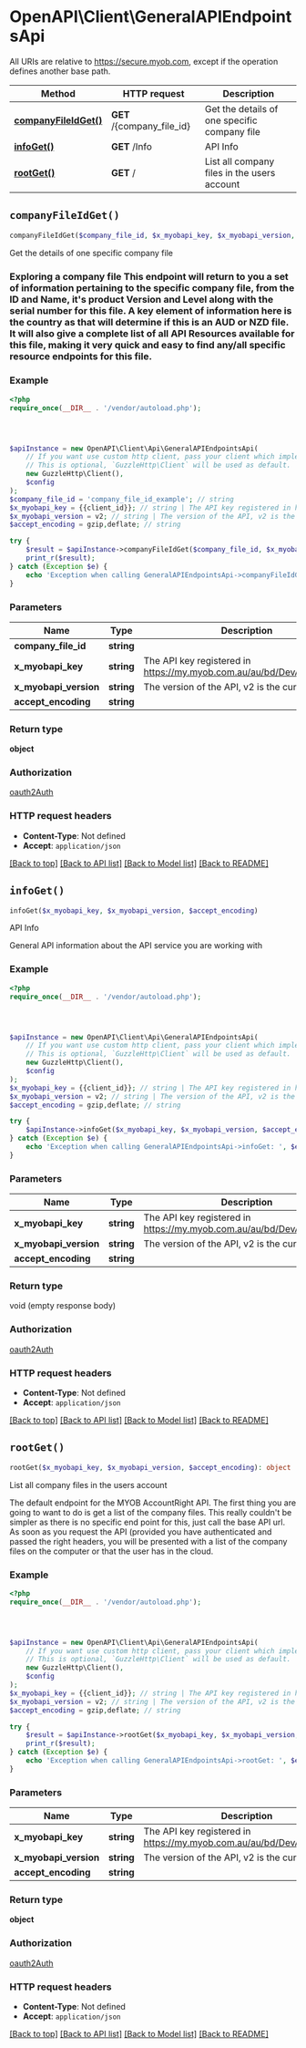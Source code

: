# OpenAPI\Client\GeneralAPIEndpointsApi

All URIs are relative to https://secure.myob.com, except if the operation defines another base path.

| Method | HTTP request | Description |
| ------------- | ------------- | ------------- |
| [**companyFileIdGet()**](GeneralAPIEndpointsApi.md#companyFileIdGet) | **GET** /{company_file_id} | Get the details of one specific company file |
| [**infoGet()**](GeneralAPIEndpointsApi.md#infoGet) | **GET** /Info | API Info |
| [**rootGet()**](GeneralAPIEndpointsApi.md#rootGet) | **GET** / | List all company files in the users account |


## `companyFileIdGet()`

```php
companyFileIdGet($company_file_id, $x_myobapi_key, $x_myobapi_version, $accept_encoding): object
```

Get the details of one specific company file

### Exploring a company file  This endpoint will return to you a set of information pertaining to the specific company file, from the ID and Name, it's product Version and Level along with the serial number for this file. A key element of information here is the **country** as that will determine if this is an AUD or NZD file.  It will also give a complete list of all API Resources available for this file, making it very quick and easy to find any/all specific resource endpoints for this file.

### Example

```php
<?php
require_once(__DIR__ . '/vendor/autoload.php');




$apiInstance = new OpenAPI\Client\Api\GeneralAPIEndpointsApi(
    // If you want use custom http client, pass your client which implements `GuzzleHttp\ClientInterface`.
    // This is optional, `GuzzleHttp\Client` will be used as default.
    new GuzzleHttp\Client(),
    $config
);
$company_file_id = 'company_file_id_example'; // string
$x_myobapi_key = {{client_id}}; // string | The API key registered in https://my.myob.com.au/au/bd/DevAppList.aspx
$x_myobapi_version = v2; // string | The version of the API, v2 is the current version
$accept_encoding = gzip,deflate; // string

try {
    $result = $apiInstance->companyFileIdGet($company_file_id, $x_myobapi_key, $x_myobapi_version, $accept_encoding);
    print_r($result);
} catch (Exception $e) {
    echo 'Exception when calling GeneralAPIEndpointsApi->companyFileIdGet: ', $e->getMessage(), PHP_EOL;
}
```

### Parameters

| Name | Type | Description  | Notes |
| ------------- | ------------- | ------------- | ------------- |
| **company_file_id** | **string**|  | |
| **x_myobapi_key** | **string**| The API key registered in https://my.myob.com.au/au/bd/DevAppList.aspx | [optional] |
| **x_myobapi_version** | **string**| The version of the API, v2 is the current version | [optional] |
| **accept_encoding** | **string**|  | [optional] |

### Return type

**object**

### Authorization

[oauth2Auth](../../README.md#oauth2Auth)

### HTTP request headers

- **Content-Type**: Not defined
- **Accept**: `application/json`

[[Back to top]](#) [[Back to API list]](../../README.md#endpoints)
[[Back to Model list]](../../README.md#models)
[[Back to README]](../../README.md)

## `infoGet()`

```php
infoGet($x_myobapi_key, $x_myobapi_version, $accept_encoding)
```

API Info

General API information about the API service you are working with

### Example

```php
<?php
require_once(__DIR__ . '/vendor/autoload.php');




$apiInstance = new OpenAPI\Client\Api\GeneralAPIEndpointsApi(
    // If you want use custom http client, pass your client which implements `GuzzleHttp\ClientInterface`.
    // This is optional, `GuzzleHttp\Client` will be used as default.
    new GuzzleHttp\Client(),
    $config
);
$x_myobapi_key = {{client_id}}; // string | The API key registered in https://my.myob.com.au/au/bd/DevAppList.aspx
$x_myobapi_version = v2; // string | The version of the API, v2 is the current version
$accept_encoding = gzip,deflate; // string

try {
    $apiInstance->infoGet($x_myobapi_key, $x_myobapi_version, $accept_encoding);
} catch (Exception $e) {
    echo 'Exception when calling GeneralAPIEndpointsApi->infoGet: ', $e->getMessage(), PHP_EOL;
}
```

### Parameters

| Name | Type | Description  | Notes |
| ------------- | ------------- | ------------- | ------------- |
| **x_myobapi_key** | **string**| The API key registered in https://my.myob.com.au/au/bd/DevAppList.aspx | [optional] |
| **x_myobapi_version** | **string**| The version of the API, v2 is the current version | [optional] |
| **accept_encoding** | **string**|  | [optional] |

### Return type

void (empty response body)

### Authorization

[oauth2Auth](../../README.md#oauth2Auth)

### HTTP request headers

- **Content-Type**: Not defined
- **Accept**: `application/json`

[[Back to top]](#) [[Back to API list]](../../README.md#endpoints)
[[Back to Model list]](../../README.md#models)
[[Back to README]](../../README.md)

## `rootGet()`

```php
rootGet($x_myobapi_key, $x_myobapi_version, $accept_encoding): object
```

List all company files in the users account

The default endpoint for the MYOB AccountRight API.  The first thing you are going to want to do is get a list of the company files. This really couldn't be simpler as there is no specific end point for this, just call the base API url.  As soon as you request the API (provided you have authenticated and passed the right headers, you will be presented with a list of the company files on the computer or that the user has in the cloud.

### Example

```php
<?php
require_once(__DIR__ . '/vendor/autoload.php');




$apiInstance = new OpenAPI\Client\Api\GeneralAPIEndpointsApi(
    // If you want use custom http client, pass your client which implements `GuzzleHttp\ClientInterface`.
    // This is optional, `GuzzleHttp\Client` will be used as default.
    new GuzzleHttp\Client(),
    $config
);
$x_myobapi_key = {{client_id}}; // string | The API key registered in https://my.myob.com.au/au/bd/DevAppList.aspx
$x_myobapi_version = v2; // string | The version of the API, v2 is the current version
$accept_encoding = gzip,deflate; // string

try {
    $result = $apiInstance->rootGet($x_myobapi_key, $x_myobapi_version, $accept_encoding);
    print_r($result);
} catch (Exception $e) {
    echo 'Exception when calling GeneralAPIEndpointsApi->rootGet: ', $e->getMessage(), PHP_EOL;
}
```

### Parameters

| Name | Type | Description  | Notes |
| ------------- | ------------- | ------------- | ------------- |
| **x_myobapi_key** | **string**| The API key registered in https://my.myob.com.au/au/bd/DevAppList.aspx | [optional] |
| **x_myobapi_version** | **string**| The version of the API, v2 is the current version | [optional] |
| **accept_encoding** | **string**|  | [optional] |

### Return type

**object**

### Authorization

[oauth2Auth](../../README.md#oauth2Auth)

### HTTP request headers

- **Content-Type**: Not defined
- **Accept**: `application/json`

[[Back to top]](#) [[Back to API list]](../../README.md#endpoints)
[[Back to Model list]](../../README.md#models)
[[Back to README]](../../README.md)
